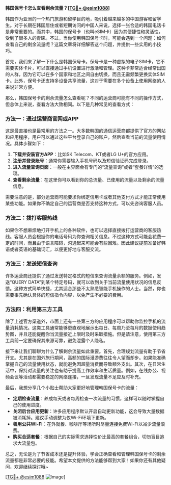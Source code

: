 **韩国保号卡怎么查看剩余流量？[[TG💪+ @esim1088](https://t.me/s/esim1088)]**

韩国作为亚洲的一个热门旅游和留学目的地，吸引着越来越多的中国游客和留学生。对于长期在韩国居住或者短期访问的中国人来说，选择一张合适的韩国电话卡是非常重要的。而其中，韩国的保号卡（也叫eSIM卡）因为其便捷性和灵活性，受到了很多人的青睐。不过，当你使用韩国保号卡时，可能会遇到一个问题：如何查看自己的剩余流量呢？这篇文章将详细解答这个问题，并提供一些实用的小技巧。

首先，我们来了解一下什么是韩国保号卡。保号卡是一种虚拟的电子SIM卡，它不需要实体卡片，可以直接通过手机设置进行激活和管理。这种卡非常适合经常出国的人群，因为它可以在多个国家和地区之间自由切换，而且无需频繁更换实体SIM卡。此外，保号卡还支持多设备共享流量，这对于需要在多个设备上使用网络的人来说非常方便。

那么，韩国保号卡的剩余流量怎么查看呢？不同的运营商可能有不同的操作方式，但总体上来说，查看方法大致相同。以下是几种常见的查看方式：

### 方法一：通过运营商官网或APP

这是最直接也是最常用的方法之一。大多数韩国的通信运营商都提供了官方的网站和应用程序，用户可以通过这些平台登录自己的账户，然后查看当前的流量使用情况。具体步骤如下：

1. **下载并安装官方APP**：比如SK Telecom、KT或者LG U+的官方应用。
2. **注册并登录账号**：通常你需要输入手机号码以及短信验证码完成登录。
3. **进入流量查询页面**：一般在主界面会有专门的“流量查询”或者“套餐详情”的选项。
4. **查看剩余流量**：在这里你可以看到你的总流量、已使用的流量以及剩余的流量信息。

需要注意的是，部分运营商可能要求你绑定信用卡或者其他支付方式才能正常使用某些功能。如果你不确定自己的运营商是否支持这种方式，可以先咨询客服人员。

### 方法二：拨打客服热线

如果你不想麻烦地打开手机上的各种软件，也可以选择直接拨打运营商的客服热线。客服人员会根据你的电话号码为你查询相关信息。不过这种方式可能会花费一定的时间，而且由于语言障碍，沟通起来可能会有些困难。因此建议提前准备好韩语或者英语的基础词汇，以便更好地与客服交流。

### 方法三：发送短信查询

许多运营商还提供了通过发送特定格式的短信来查询流量余额的服务。例如，发送“QUERY DATA”到某个特定号码，就可以收到关于当前流量使用状况的信息反馈。这种方式简单快捷，尤其适合那些不太熟悉智能手机操作的人士。当然，你也需要事先确认具体的短信指令内容，以免产生不必要的费用。

### 方法四：利用第三方工具

除了上述官方渠道外，市面上还有一些第三方的应用程序可以帮助你监控手机的流量消耗情况。这类工具通常能够更直观地展示出每日、每周乃至每月的数据使用趋势图，并且还能提醒你当流量接近上限时及时采取措施。但是请注意，使用第三方工具前一定要确保其来源可靠，避免泄露个人隐私。

接下来让我们聊聊为什么了解剩余流量如此重要。首先，合理规划流量有助于节省开支。尤其是在国外旅行期间，高额的国际漫游费往往令人望而却步。如果能准确掌握自己的流量使用状态，就能避免因超量消费而导致额外支出。其次，在日常生活中，保持对流量的关注也有助于提高工作效率和生活质量。例如，在线办公、视频会议等活动都需要稳定的网络连接，一旦发现流量不足应及时补充。

最后，我想分享几个小贴士帮助大家更好地管理韩国保号卡的流量：

- **定期检查流量**：养成每天或者每周检查一次流量的习惯，这样可以随时掌握自己的使用进度。
- **关闭后台应用更新**：许多应用程序默认开启自动更新功能，这会导致大量数据被消耗掉。建议手动调整为仅Wi-Fi环境下更新。
- **善用公共Wi-Fi**：在外就餐、咖啡厅等场所时尽量连接免费Wi-Fi以减少流量浪费。
- **购买合适套餐**：根据自己的实际需求选择性价比最高的套餐组合，切勿盲目追求大流量包。

总之，无论是为了节省成本还是提升体验，学会正确查看和管理韩国保号卡的剩余流量都是非常必要的技能。希望本文提供的方法能够帮到大家！如果你还有其他疑问，欢迎继续探讨哦~

[[TG💪+ @esim1088](https://t.me/s/esim1088) ![Image](https://i.postimg.cc/4NQfJmqS/Snipaste-2025-05-13-00-14-12.png)]